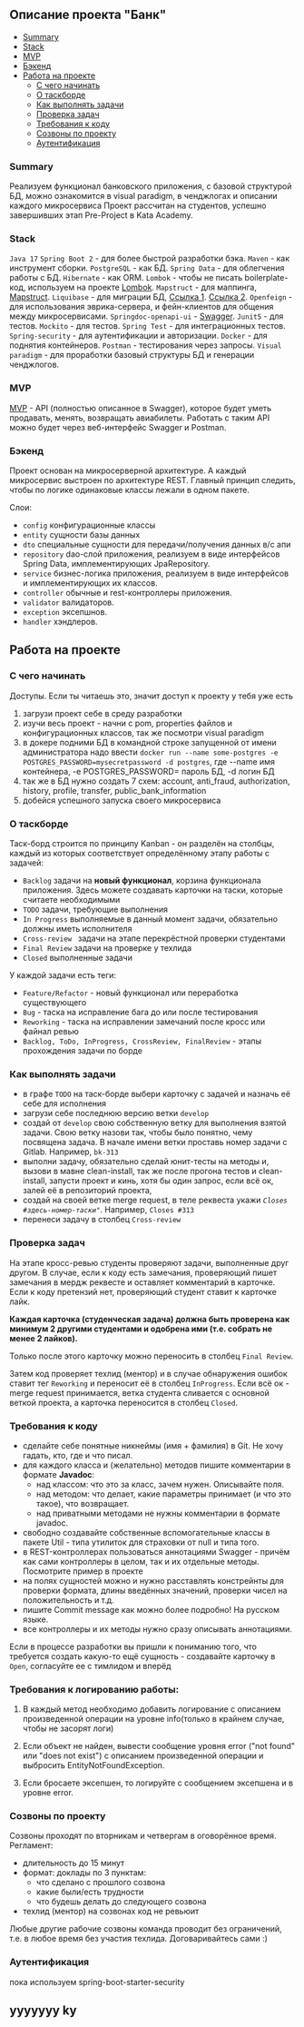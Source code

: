 <h2>Описание проекта "Банк"</h2>

- [Summary](#summary)
- [Stack](#stack)
- [MVP](#mvp)
- [Бэкенд](#бэкенд)
- [Работа на проекте](#работа-на-проекте)
    - [С чего начинать](#с-чего-начинать)
    - [О таскборде](#о-таскборде)
    - [Как выполнять задачи](#как-выполнять-задачи)
    - [Проверка задач](#проверка-задач)
    - [Требования к коду](#требования-к-коду)
    - [Созвоны по проекту](#созвоны-по-проекту)
    - [Аутентификация](#аутентификация)

### Summary

Реализуем функционал банковского приложения, с базовой структурой БД, можно ознакомится в visual paradigm, в ченджлогах и описании каждого микросервиса
Проект рассчитан на студентов, успешно завершивших этап Pre-Project в Kata Academy.

### Stack

`Java 17`
`Spring Boot 2` - для более быстрой разработки бэка.
`Maven` - как инструмент сборки.
`PostgreSQL` - как БД.
`Spring Data` - для облегчения работы с БД.
`Hibernate` - как ORM.
`Lombok` - чтобы не писать boilerplate-код, используем на проекте [Lombok](https://projectlombok.org/features/all).
`Mapstruct` - для маппинга, [Mapstruct](https://www.baeldung.com/mapstruct).
`Liquibase` - для миграции БД, [Ссылка 1](https://habr.com/ru/post/460377/). [Ссылка 2](https://habr.com/ru/post/460907/).
`Openfeign` - для использования эврика-сервера, и фейн-клиентов для общения между микросервисами.
`Springdoc-openapi-ui` - [Swagger](https://docs.swagger.io/swagger-core/v1.5.0/apidocs/allclasses-noframe.html).
`Junit5` - для тестов.
`Mockito` - для тестов.
`Spring Test` - для интеграционных тестов.
`Spring-security` - для аутентификации и авторизации.
`Docker` - для поднятия контейнеров.
`Postman` - тестирования через запросы.
`Visual paradigm` - для проработки базовый структуры БД и генерации ченджлогов.

### MVP

[MVP](https://ru.wikipedia.org/wiki/%D0%9C%D0%B8%D0%BD%D0%B8%D0%BC%D0%B0%D0%BB%D1%8C%D0%BD%D0%BE_%D0%B6%D0%B8%D0%B7%D0%BD%D0%B5%D1%81%D0%BF%D0%BE%D1%81%D0%BE%D0%B1%D0%BD%D1%8B%D0%B9_%D0%BF%D1%80%D0%BE%D0%B4%D1%83%D0%BA%D1%82) - API (полностью описанное в Swagger), которое будет уметь продавать, менять, возвращать авиабилеты.
Работать с таким API можно будет через веб-интерфейс Swagger и Postman.

### Бэкенд

Проект основан на микросерверной архитектуре.
А каждый микросервис выстроен по архитектуре REST.
Главный принцип следить, чтобы по логике одинаковые классы лежали в одном пакете.

Слои:
<ul>
<li><code>config</code> конфигурационные классы</li>
<li><code>entity</code> сущности базы данных</li>
<li><code>dto</code> специальные сущности для передачи/получения данных в/с апи</li>
<li><code>repository</code> dao-слой приложения, реализуем в виде интерфейсов Spring Data, имплементирующих JpaRepository.</li>
<li><code>service</code> бизнес-логика приложения, реализуем в виде интерфейсов и имплементирующих их классов.</li>
<li><code>controller</code> обычные и rest-контроллеры приложения.</li>
<li><code>validator</code> валидаторов.</li>
<li><code>exception</code> эксепшнов.</li>
<li><code>handler</code> хэндлеров.</li>
</ul>

## Работа на проекте
### С чего начинать

Доступы. Если ты читаешь это, значит доступ к проекту у тебя уже есть
<ol>
<li>загрузи проект себе в среду разработки</li>
<li>изучи весь проект - начни с pom, properties файлов и конфигурационных классов, так же посмотри visual paradigm</li>
<li>в докере подними БД в командной строке запущенной от имени администратора надо ввести <code>docker run --name some-postgres -e POSTGRES_PASSWORD=mysecretpassword -d postgres</code>, где --name имя контейнера, -e POSTGRES_PASSWORD= пароль БД, -d логин БД</li>
<li>так же в БД нужно создать 7 схем: account, anti_fraud, authorization, history, profile, transfer, public_bank_information</li>
<li>добейся успешного запуска своего микросервиса</li>
</ol>

### О таскборде

Таск-борд строится по принципу Kanban - он разделён на столбцы, каждый из которых соответствует определённому этапу работы с задачей:
<ul>
<li><code>Backlog</code> задачи на <b>новый функционал</b>, корзина функционала приложения. Здесь можете создавать карточки на таски, которые считаете необходимыми</li>
<li><code>TODO</code> задачи, требующие выполнения</li>
<li><code>In Progress</code> выполняемые в данный момент задачи, обязательно должны иметь исполнителя</li>
<li><code>Cross-review </code> задачи на этапе перекрёстной проверки студентами</li>
<li><code>Final Review</code> задачи на проверке у техлида</li>
<li><code>Closed</code> выполненные задачи</li>
</ul>

У каждой задачи есть теги:
<ul>
<li><code>Feature/Refactor</code> - новый функционал или переработка существующего</li>
<li><code>Bug</code> - таска на исправление бага до или после тестирования</li>
<li><code>Reworking</code> - таска на исправлении замечаний после кросс или файнал ревью</li>
<li><code>Backlog, ToDo, InProgress, CrossReview, FinalReview</code> - этапы прохождения задачи по борде</li>
</ul>

### Как выполнять задачи

<ul>
<li>в графе <code>TODO</code> на таск-борде выбери карточку с задачей и назначь её себе для исполнения</li>
<li>загрузи себе последнюю версию ветки <code>develop</code></li>
<li>создай от <code>develop</code> свою собственную ветку для выполнения взятой задачи. Свою ветку назови так, чтобы было понятно, чему посвящена задача. В начале имени ветки проставь номер задачи с Gitlab. Например, <code>bk-313</code></li>
<li>выполни задачу, обязательно сделай юнит-тесты на методы и, вызови в мавне clean-install, так же после прогона тестов и clean-install, запусти проект и кинь, хотя бы один запрос, если всё ок, залей её в репозиторий проекта, </li>
<li>создай на своей ветке merge request, в теле реквеста укажи <code><i>Closes #здесь-номер-таски"</i></code>. Например, <code>Closes #313</code></li>
<li>перенеси задачу в столбец <code>Cross-review</code></li>
</ul>

### Проверка задач

На этапе кросс-ревью студенты проверяют задачи, выполненные друг другом.
В случае, если к коду есть замечания, проверяющий пишет замечания в мердж реквесте и оставляет комментарий в карточке.
Если к коду претензий нет, проверяющий студент ставит к карточке лайк.

**Каждая карточка (студенческая задача) должна быть проверена как минимум 2 другими студентами и одобрена ими (т.е. собрать не менее 2 лайков).**

Только после этого карточку можно переносить в столбец `Final Review`.

Затем код проверяет техлид (ментор) и в случае обнаружения ошибок ставит тег `Reworking` и переносит её в столбец `InProgress`.
Если всё ок - merge request принимается, ветка студента сливается с основной веткой проекта, а карточка переносится в столбец `Closed`.

### Требования к коду

- сделайте себе понятные никнеймы (имя + фамилия) в Git. Не хочу гадать, кто, где и что писал.
- для каждого класса и (желательно) методов пишите комментарии в формате <b>Javadoc</b>:
    - над классом: что это за класс, зачем нужен. Описывайте поля.
    - над методом: что делает, какие параметры принимает (и что это такое), что возвращает.
    - над приватными методами не нужны комментарии в формате javadoc.
- свободно создавайте собственные вспомогательные классы в пакете Util - типа утилиток для страховки от null и типа того.
- в REST-контроллерах пользоваться аннотациями Swagger - причём как сами контроллеры в целом, так и их отдельные методы. Посмотрите пример в проекте
- на полях сущностей можно и нужно расставлять констрейнты для проверки формата, длины введённых значений, проверки чисел на положительность и т.д.
- пишите Commit message как можно более подробно! На русском языке.
- все контроллеры и их методы нужно сразу описывать аннотациями.

Если в процессе разработки вы пришли к пониманию того, что требуется создать какую-то ещё сущность - создавайте карточку в `Open`, согласуйте ее с тимлидом и вперёд

### Требования к логированию работы:

1. В каждый метод необходимо добавить логирование с описанием произведенной операции на уровне info(только в крайнем случае, чтобы не засорят логи)

2. Если объект не найден, вывести сообщение уровня error ("not found" или "does not exist") с описанием произведенной операции и выбросить EntityNotFoundException.

3. Если бросаете эксепшен, то логируйте с сообщением эксепшена и в уровне error.

### Созвоны по проекту

Созвоны проходят по вторникам и четвергам в оговорённое время.
Регламент:
- длительность до 15 минут
- формат: доклады по 3 пунктам:
    - что сделано с прошлого созвона
    - какие были/есть трудности
    - что будешь делать до следующего созвона
- техлид (ментор) на созвонах код не ревьюит

Любые другие рабочие созвоны команда проводит без ограничений, т.е. в любое время без участия техлида.
Договаривайтесь сами :)

### Аутентификация

пока используем spring-boot-starter-security
## yyyyyyy ky
